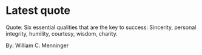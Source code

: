 # Latest quote 

Quote: Six essential qualities that are the key to success: Sincerity, personal integrity, humility, courtesy, wisdom, charity. 

By: William C. Menninger